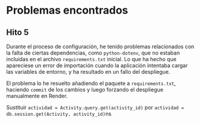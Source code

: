 # Problemas encontrados

## Hito 5
Durante el proceso de configuración, he tenido problemas relacionados con la falta de ciertas dependencias, como `python-dotenv`, que no estaban incluidas en el archivo `requirements.txt` inicial. Lo que ha hecho que apareciese un error de importación cuando la aplicación intentaba cargar las variables de entorno, y ha resultado en un fallo del despliegue. 


El problema lo he resuelto añadiendo el paquete a `requirements.txt`, haciendo `commit` de los cambios y luego forzando el despliegue manualmente en Render.

Sustituir `actividad = Activity.query.get(activity_id)` por `actividad = db.session.get(Activity, activity_id)`ns